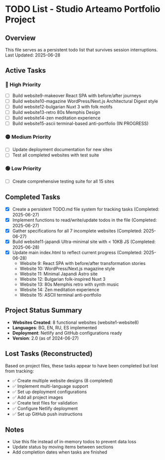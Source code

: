 # TODO List - Studio Arteamo Portfolio Project

## Overview
This file serves as a persistent todo list that survives session interruptions.
Last Updated: 2025-06-28

## Active Tasks

### 🔴 High Priority
- [ ] Build website9-makeover React SPA with before/after journeys
- [ ] Build website10-magazine WordPress/Next.js Architectural Digest style
- [ ] Build website12-bulgarian Nuxt 3 with folk motifs
- [ ] Build website13-retro 80s Memphis Design
- [ ] Build website14-zen meditation experience
- [ ] Build website15-ascii terminal-based anti-portfolio (IN PROGRESS)

### 🟡 Medium Priority  
- [ ] Update deployment documentation for new sites
- [ ] Test all completed websites with test suite

### 🟢 Low Priority
- [ ] Create comprehensive testing suite for all 15 sites

## Completed Tasks
<!-- Move completed items here with completion date -->
- [x] Create a persistent TODO.md file system for tracking tasks (Completed: 2025-06-27)
- [x] Implement functions to read/write/update todos in the file (Completed: 2025-06-27)
- [x] Gather specifications for all 7 incomplete websites (Completed: 2025-06-27)
- [x] Build website11-japandi Ultra-minimal site with < 10KB JS (Completed: 2025-06-28)
- [x] Update main index.html to reflect current progress (Completed: 2025-06-28)
  - Website 9: React SPA with before/after transformation stories
  - Website 10: WordPress/Next.js magazine style
  - Website 11: Minimal Japandi Astro site
  - Website 12: Bulgarian folk-inspired Nuxt 3
  - Website 13: 80s Memphis retro with synth music
  - Website 14: Zen meditation experience
  - Website 15: ASCII terminal anti-portfolio

## Project Status Summary
- **Websites Created**: 8 functional websites (website1-website8)
- **Languages**: BG, EN, RU, ES implemented
- **Deployment**: Netlify and GitHub configurations ready
- **Version**: 2.0 (as of 2024-06-27)

## Lost Tasks (Reconstructed)
Based on project files, these tasks appear to have been completed but lost from tracking:
- ✅ Create multiple website designs (8 completed)
- ✅ Implement multi-language support
- ✅ Set up deployment configurations
- ✅ Add all project images
- ✅ Create test files for validation
- ✅ Configure Netlify deployment
- ✅ Set up GitHub push instructions

## Notes
- Use this file instead of in-memory todos to prevent data loss
- Update status by moving items between sections
- Add completion dates when tasks are finished